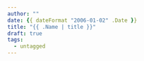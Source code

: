 ```yaml
---
author: ""
date: {{ dateFormat "2006-01-02" .Date }}
title: "{{ .Name | title }}"
draft: true
tags: 
  - untagged
---
```


